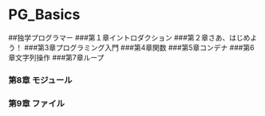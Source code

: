 # PG_Basics
##独学プログラマー
###第１章イントロダクション
###第２章さあ、はじめよう！
###第3章プログラミング入門
###第4章関数
###第5章コンデナ
###第6章文字列操作
###第7章ループ
### 第8章 モジュール
### 第9章 ファイル

